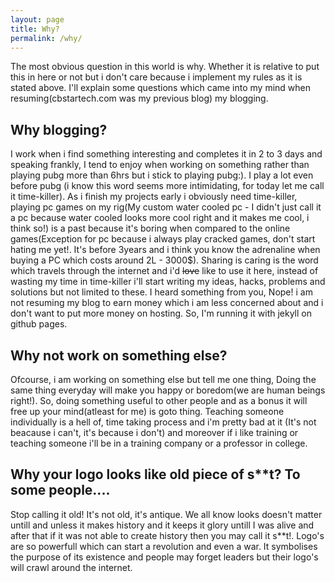 ```yaml
---
layout: page
title: Why?
permalink: /why/
---
```


The most obvious question in this world is why. Whether it is relative to put this in here or not but i don't care because i implement my rules as it is stated above. I'll explain some questions which came into my mind when resuming(cbstartech.com was my previous blog) my blogging.

## Why blogging?

I work when i find something interesting and completes it in 2 to 3 days and speaking frankly, I tend to enjoy when working on something rather than playing pubg more than 6hrs but i stick to playing pubg:). I play a lot even before pubg (i know this word seems more intimidating, for today let me call it time-killer). As i finish my projects early i obviously need time-killer, playing pc games on my rig(My custom water cooled pc - I didn't just call it a pc because water cooled looks more cool right and it makes me cool, i think so!) is a past because it's boring when compared to the online games(Exception for pc because i always play cracked games, don't start hating me yet!. It's before 3years and i think you know the adrenaline when buying a PC which costs around 2L - 3000$). Sharing is caring is the word which travels through the internet and i'd ~~love~~ like to use it here, instead of wasting my time in time-killer i'll start writing my ideas, hacks, problems and solutions but not limited to these. I heard something from you, Nope! i am not resuming my blog to earn money which i am less concerned about and i don't want to put more money on hosting. So, I'm running it with jekyll on github pages.

## Why not work on something else?

Ofcourse, i am working on something else but tell me one thing, Doing the same thing everyday will make you happy or boredom(we are human beings right!). So, doing something useful to other people and as a bonus it will free up your mind(atleast for me) is goto thing. Teaching someone individually is a hell of, time taking process and i'm pretty bad at it (It's not beacause i can't, it's because i don't) and moreover if i like training or teaching someone i'll be in a training company or a professor in college.

## Why your logo looks like old piece of s**t? To some people....

Stop calling it old! It's not old, it's antique. We all know looks doesn't matter untill and unless it makes history and it keeps it glory untill I was alive and after that if it was not able to create history then you may call it s**t!. Logo's are so powerfull which can start a revolution and even a war. It symbolises the purpose of its existence and people may forget leaders but their logo's will crawl around the internet.